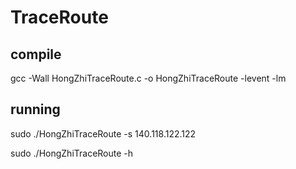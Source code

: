 # TraceRoute
## compile

gcc -Wall HongZhiTraceRoute.c -o HongZhiTraceRoute -levent -lm

## running

sudo ./HongZhiTraceRoute -s 140.118.122.122 

sudo ./HongZhiTraceRoute -h